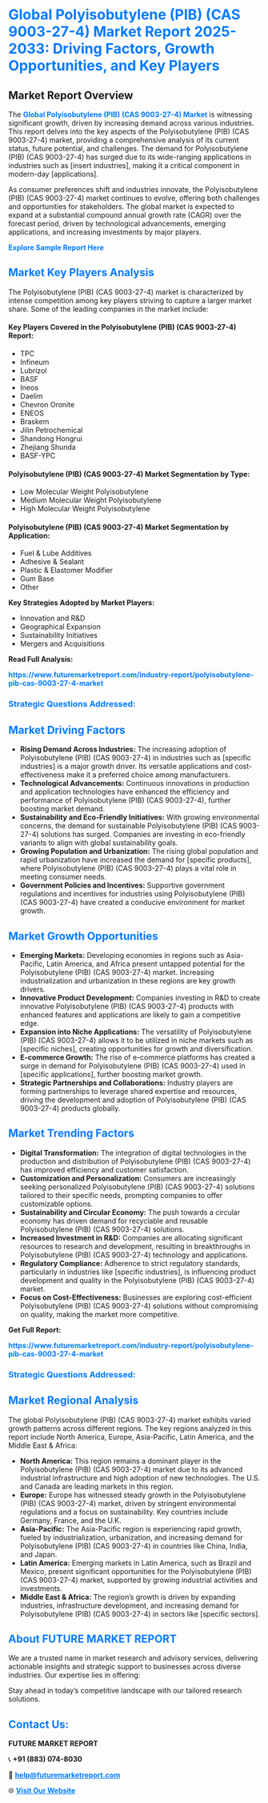 <h1 style="color: #007BFF;">Global Polyisobutylene (PIB) (CAS 9003-27-4) Market Report 2025-2033: Driving Factors, Growth Opportunities, and Key Players</h1>

<section id="overview">
<h2>Market Report Overview</h2>
<p>The <a href="https://www.futuremarketreport.com/industry-report/polyisobutylene-pib-cas-9003-27-4-market" style="color: #007BFF; text-decoration: none;"><strong>Global Polyisobutylene (PIB) (CAS 9003-27-4) Market</strong></a> is witnessing significant growth, driven by increasing demand across various industries. This report delves into the key aspects of the Polyisobutylene (PIB) (CAS 9003-27-4) market, providing a comprehensive analysis of its current status, future potential, and challenges. The demand for Polyisobutylene (PIB) (CAS 9003-27-4) has surged due to its wide-ranging applications in industries such as [insert industries], making it a critical component in modern-day [applications].</p>
<p>As consumer preferences shift and industries innovate, the Polyisobutylene (PIB) (CAS 9003-27-4) market continues to evolve, offering both challenges and opportunities for stakeholders. The global market is expected to expand at a substantial compound annual growth rate (CAGR) over the forecast period, driven by technological advancements, emerging applications, and increasing investments by major players.</p>
</section>

<section id="overview">
<p><a href="https://www.futuremarketreport.com/request-sample/reportId=28742" style="color: #007BFF; text-decoration: none;"><strong>Explore Sample Report Here</strong></a></p>
</section>

<section id="key-players">
<h2 style="color: #007BFF;">Market Key Players Analysis</h2>
<p>The Polyisobutylene (PIB) (CAS 9003-27-4) market is characterized by intense competition among key players striving to capture a larger market share. Some of the leading companies in the market include:</p>
<h4>Key Players Covered in the Polyisobutylene (PIB) (CAS 9003-27-4) Report:</h4>
<ul><li>TPC</li><li>Infineum</li><li>Lubrizol</li><li>BASF</li><li>Ineos</li><li>Daelim</li><li>Chevron Oronite</li><li>ENEOS</li><li>Braskem</li><li>Jilin Petrochemical</li><li>Shandong Hongrui</li><li>Zhejiang Shunda</li><li>BASF-YPC</li></ul>
<h4>Polyisobutylene (PIB) (CAS 9003-27-4) Market Segmentation by Type:</h4>
<ul><li>Low Molecular Weight Polyisobutylene</li><li>Medium Molecular Weight Polyisobutylene</li><li>High Molecular Weight Polyisobutylene</li></ul>

<h4>Polyisobutylene (PIB) (CAS 9003-27-4) Market Segmentation by Application:</h4>
<ul><li>Fuel &amp; Lube Additives</li><li>Adhesive &amp; Sealant</li><li>Plastic &amp; Elastomer Modifier</li><li>Gum Base</li><li>Other</li></ul>
<p><strong>Key Strategies Adopted by Market Players:</strong></p>
<ul>
<li>Innovation and R&D</li>
<li>Geographical Expansion</li>
<li>Sustainability Initiatives</li>
<li>Mergers and Acquisitions</li>
</ul>
</section>

<section>
<p><strong>Read Full Analysis: </strong></p><a href="https://www.futuremarketreport.com/industry-report/polyisobutylene-pib-cas-9003-27-4-market" style="color: #007BFF; text-decoration: none;"><strong>https://www.futuremarketreport.com/industry-report/polyisobutylene-pib-cas-9003-27-4-market</strong></a>
<h3 style="color: #007BFF;">Strategic Questions Addressed:</h3>
</section>

<section id="driving-factors">
<h2 style="color: #007BFF;">Market Driving Factors</h2>
<ul>
<li><strong>Rising Demand Across Industries:</strong> The increasing adoption of Polyisobutylene (PIB) (CAS 9003-27-4) in industries such as [specific industries] is a major growth driver. Its versatile applications and cost-effectiveness make it a preferred choice among manufacturers.</li>
<li><strong>Technological Advancements:</strong> Continuous innovations in production and application technologies have enhanced the efficiency and performance of Polyisobutylene (PIB) (CAS 9003-27-4), further boosting market demand.</li>
<li><strong>Sustainability and Eco-Friendly Initiatives:</strong> With growing environmental concerns, the demand for sustainable Polyisobutylene (PIB) (CAS 9003-27-4) solutions has surged. Companies are investing in eco-friendly variants to align with global sustainability goals.</li>
<li><strong>Growing Population and Urbanization:</strong> The rising global population and rapid urbanization have increased the demand for [specific products], where Polyisobutylene (PIB) (CAS 9003-27-4) plays a vital role in meeting consumer needs.</li>
<li><strong>Government Policies and Incentives:</strong> Supportive government regulations and incentives for industries using Polyisobutylene (PIB) (CAS 9003-27-4) have created a conducive environment for market growth.</li>
</ul>
</section>

<section id="growth-opportunities">
<h2 style="color: #007BFF;">Market Growth Opportunities</h2>
<ul>
<li><strong>Emerging Markets:</strong> Developing economies in regions such as Asia-Pacific, Latin America, and Africa present untapped potential for the Polyisobutylene (PIB) (CAS 9003-27-4) market. Increasing industrialization and urbanization in these regions are key growth drivers.</li>
<li><strong>Innovative Product Development:</strong> Companies investing in R&D to create innovative Polyisobutylene (PIB) (CAS 9003-27-4) products with enhanced features and applications are likely to gain a competitive edge.</li>
<li><strong>Expansion into Niche Applications:</strong> The versatility of Polyisobutylene (PIB) (CAS 9003-27-4) allows it to be utilized in niche markets such as [specific niches], creating opportunities for growth and diversification.</li>
<li><strong>E-commerce Growth:</strong> The rise of e-commerce platforms has created a surge in demand for Polyisobutylene (PIB) (CAS 9003-27-4) used in [specific applications], further boosting market growth.</li>
<li><strong>Strategic Partnerships and Collaborations:</strong> Industry players are forming partnerships to leverage shared expertise and resources, driving the development and adoption of Polyisobutylene (PIB) (CAS 9003-27-4) products globally.</li>
</ul>
</section>

<section id="trending-factors">
<h2 style="color: #007BFF;">Market Trending Factors</h2>
<ul>
<li><strong>Digital Transformation:</strong> The integration of digital technologies in the production and distribution of Polyisobutylene (PIB) (CAS 9003-27-4) has improved efficiency and customer satisfaction.</li>
<li><strong>Customization and Personalization:</strong> Consumers are increasingly seeking personalized Polyisobutylene (PIB) (CAS 9003-27-4) solutions tailored to their specific needs, prompting companies to offer customizable options.</li>
<li><strong>Sustainability and Circular Economy:</strong> The push towards a circular economy has driven demand for recyclable and reusable Polyisobutylene (PIB) (CAS 9003-27-4) solutions.</li>
<li><strong>Increased Investment in R&D:</strong> Companies are allocating significant resources to research and development, resulting in breakthroughs in Polyisobutylene (PIB) (CAS 9003-27-4) technology and applications.</li>
<li><strong>Regulatory Compliance:</strong> Adherence to strict regulatory standards, particularly in industries like [specific industries], is influencing product development and quality in the Polyisobutylene (PIB) (CAS 9003-27-4) market.</li>
<li><strong>Focus on Cost-Effectiveness:</strong> Businesses are exploring cost-efficient Polyisobutylene (PIB) (CAS 9003-27-4) solutions without compromising on quality, making the market more competitive.</li>
</ul>
</section>

<section>
<p><strong>Get Full Report: </strong></p><a href="https://www.futuremarketreport.com/industry-report/polyisobutylene-pib-cas-9003-27-4-market" style="color: #007BFF; text-decoration: none;"><strong>https://www.futuremarketreport.com/industry-report/polyisobutylene-pib-cas-9003-27-4-market</strong></a>
<h3 style="color: #007BFF;">Strategic Questions Addressed:</h3>
</section>


<section id="regional-analysis">
<h2 style="color: #007BFF;">Market Regional Analysis</h2>
<p>The global Polyisobutylene (PIB) (CAS 9003-27-4) market exhibits varied growth patterns across different regions. The key regions analyzed in this report include North America, Europe, Asia-Pacific, Latin America, and the Middle East & Africa:</p>
<ul>
<li><strong>North America:</strong> This region remains a dominant player in the Polyisobutylene (PIB) (CAS 9003-27-4) market due to its advanced industrial infrastructure and high adoption of new technologies. The U.S. and Canada are leading markets in this region.</li>
<li><strong>Europe:</strong> Europe has witnessed steady growth in the Polyisobutylene (PIB) (CAS 9003-27-4) market, driven by stringent environmental regulations and a focus on sustainability. Key countries include Germany, France, and the U.K.</li>
<li><strong>Asia-Pacific:</strong> The Asia-Pacific region is experiencing rapid growth, fueled by industrialization, urbanization, and increasing demand for Polyisobutylene (PIB) (CAS 9003-27-4) in countries like China, India, and Japan.</li>
<li><strong>Latin America:</strong> Emerging markets in Latin America, such as Brazil and Mexico, present significant opportunities for the Polyisobutylene (PIB) (CAS 9003-27-4) market, supported by growing industrial activities and investments.</li>
<li><strong>Middle East & Africa:</strong> The region’s growth is driven by expanding industries, infrastructure development, and increasing demand for Polyisobutylene (PIB) (CAS 9003-27-4) in sectors like [specific sectors].</li>
</ul>
</section>

<footer>
<h2 style="color: #007BFF;">About FUTURE MARKET REPORT</h2>
<p>We are a trusted name in market research and advisory services, delivering actionable insights and strategic support to businesses across diverse industries. Our expertise lies in offering:</p>

<p>Stay ahead in today’s competitive landscape with our tailored research solutions.</p>

<h2 style="color: #007BFF;">Contact Us:</h2>
<p><strong>FUTURE MARKET REPORT</strong></p>
<p>📞 <strong>+91 (883) 074-8030</strong></p>
<p>📧 <strong><a href="mailto:help@futuremarketreport.com" style="color: #007BFF;">help@futuremarketreport.com</a></strong></p>
<p>🌐 <strong><a href="https://www.futuremarketreport.com/" style="color: #007BFF;">Visit Our Website</a></strong></p>
</footer>